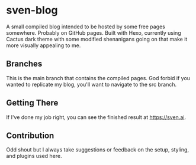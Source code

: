 # sven-blog
A small compiled blog intended to be hosted by some free pages somewhere. Probably on GitHub pages.
Built with Hexo, currently using Cactus dark theme with some modified shenanigans going on that make it more visually appealing to me.

## Branches
This is the main branch that contains the compiled pages. God forbid if you wanted to replicate my blog, you'll want to navigate to the src branch.

## Getting There
If I've done my job right, you can see the finished result at https://sven.ai.

## Contribution
Odd shout but I always take suggestions or feedback on the setup, styling, and plugins used here.
